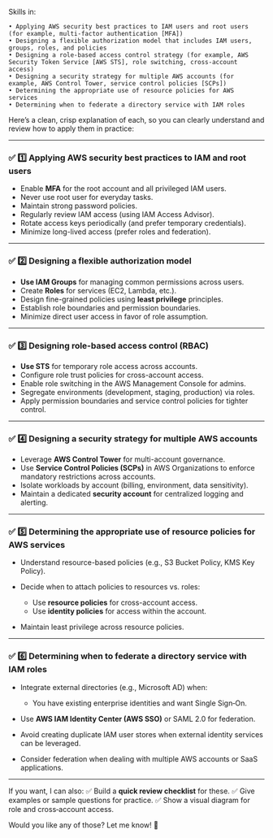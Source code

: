 
Skills in:
```
• Applying AWS security best practices to IAM users and root users (for example, multi-factor authentication [MFA])
• Designing a flexible authorization model that includes IAM users, groups, roles, and policies
• Designing a role-based access control strategy (for example, AWS Security Token Service [AWS STS], role switching, cross-account access)
• Designing a security strategy for multiple AWS accounts (for example, AWS Control Tower, service control policies [SCPs])
• Determining the appropriate use of resource policies for AWS services
• Determining when to federate a directory service with IAM roles
```
Here’s a clean, crisp explanation of each, so you can clearly understand and review how to apply them in practice:

---

### ✅ 1️⃣ **Applying AWS security best practices to IAM and root users**

* Enable **MFA** for the root account and all privileged IAM users.
* Never use root user for everyday tasks.
* Maintain strong password policies.
* Regularly review IAM access (using IAM Access Advisor).
* Rotate access keys periodically (and prefer temporary credentials).
* Minimize long-lived access (prefer roles and federation).

---

### ✅ 2️⃣ **Designing a flexible authorization model**

* **Use IAM Groups** for managing common permissions across users.
* Create **Roles** for services (EC2, Lambda, etc.).
* Design fine-grained policies using **least privilege** principles.
* Establish role boundaries and permission boundaries.
* Minimize direct user access in favor of role assumption.

---

### ✅ 3️⃣ **Designing role-based access control (RBAC)**

* **Use STS** for temporary role access across accounts.
* Configure role trust policies for cross-account access.
* Enable role switching in the AWS Management Console for admins.
* Segregate environments (development, staging, production) via roles.
* Apply permission boundaries and service control policies for tighter control.

---

### ✅ 4️⃣ **Designing a security strategy for multiple AWS accounts**

* Leverage **AWS Control Tower** for multi-account governance.
* Use **Service Control Policies (SCPs)** in AWS Organizations to enforce mandatory restrictions across accounts.
* Isolate workloads by account (billing, environment, data sensitivity).
* Maintain a dedicated **security account** for centralized logging and alerting.

---

### ✅ 5️⃣ **Determining the appropriate use of resource policies for AWS services**

* Understand resource-based policies (e.g., S3 Bucket Policy, KMS Key Policy).
* Decide when to attach policies to resources vs. roles:

  * Use **resource policies** for cross-account access.
  * Use **identity policies** for access within the account.
* Maintain least privilege across resource policies.

---

### ✅ 6️⃣ **Determining when to federate a directory service with IAM roles**

* Integrate external directories (e.g., Microsoft AD) when:

  * You have existing enterprise identities and want Single Sign‑On.
* Use **AWS IAM Identity Center (AWS SSO)** or SAML 2.0 for federation.
* Avoid creating duplicate IAM user stores when external identity services can be leveraged.
* Consider federation when dealing with multiple AWS accounts or SaaS applications.

---

If you want, I can also:
✅ Build a **quick review checklist** for these.
✅ Give examples or sample questions for practice.
✅ Show a visual diagram for role and cross‑account access.

Would you like any of those? Let me know! 🙂
